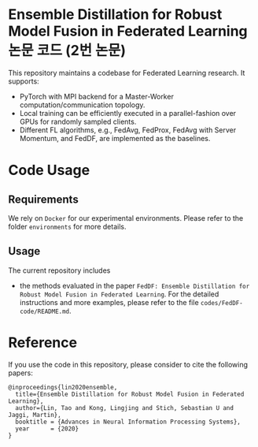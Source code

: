 # Ensemble Distillation for Robust Model Fusion in Federated Learning 논문 코드 (2번 논문)

This repository maintains a codebase for Federated Learning research. It supports:
* PyTorch with MPI backend for a Master-Worker computation/communication topology.
* Local training can be efficiently executed in a parallel-fashion over GPUs for randomly sampled clients.
* Different FL algorithms, e.g., FedAvg, FedProx, FedAvg with Server Momentum, and FedDF, are implemented as the baselines.

# Code Usage
## Requirements
We rely on `Docker` for our experimental environments. Please refer to the folder `environments` for more details.

## Usage
The current repository includes
* the methods evaluated in the paper `FedDF: Ensemble Distillation for Robust Model Fusion in Federated Learning`. For the detailed instructions and more examples, please refer to the file `codes/FedDF-code/README.md`.

# Reference
If you use the code in this repository, please consider to cite the following papers:
```
@inproceedings{lin2020ensemble,
  title={Ensemble Distillation for Robust Model Fusion in Federated Learning},
  author={Lin, Tao and Kong, Lingjing and Stich, Sebastian U and Jaggi, Martin},
  booktitle = {Advances in Neural Information Processing Systems},
  year      = {2020}
}
```
